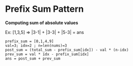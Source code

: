 # Prefix Sum Pattern

**Computing sum of absolute values**

Ex: [1,3,5] => |3-1| + |3-3| + |5-3| = ans

```
prefix_sum = [0,1,4,9]
val=3; idx=2 ; n=len(nums)=3
post_sum = (total_sum - prefix_sum[idx]) - val * (n-idx)
prev_sum = val * idx - prefix_sum[idx]
ans = post_sum + prev_sum
```

